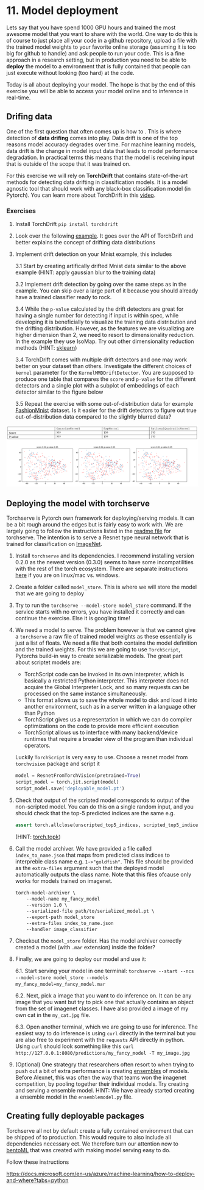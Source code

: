 # 11. Model deployment

Lets say that you have spend 1000 GPU hours and trained the most awesome model that you want to share with the
world. One way to do this is of course to just place all your code in a github repository, upload a file with
the trained model weights to your favorite online storage (assuming it is too big for github to handle) and
ask people to run your code. This is a fine approach in a research setting, but in production you need to be
able to **deploy** the model to a environment that is fully contained that people can just execute without
looking (too hard) at the code. 

Today is all about deploying your model. The hope is that by the end of this exercise you will be able to
access your model online and to inference in real-time.

## Drifing data

One of the first question that often comes up is how to . This is where detection of **data drifing** comes 
into play. Data drift is one of the top reasons model accuracy degrades over time. For machine learning models,
data drift is the change in model input data that leads to model performance degradation. In practical terms
this means that the model is receiving input that is outside of the scope that it was trained on. 

For this exercise we will rely on **TorchDrift** that contains state-of-the-art methods for detecting data
drifting in classification models. It is a model agnostic tool that should work with any black-box classification
model (in Pytorch). You can learn more about TorchDrift in this [video](https://www.youtube.com/watch?v=rV5BhoKILoE&t=1s).

### Exercises

1. Install TorchDrift `pip install torchdrift`

2. Look over the following [example](https://torchdrift.org/notebooks/drift_detection_on_images.html). It goes
   over the API of TorchDrift and better explains the concept of drifting data distributions
   
3. Implement drift detection on your Mnist example, this includes

    3.1 Start by creating artifically drifted Mnist data similar to the above example (HINT: apply gaussian
        blur to the training data)
        
    3.2 Implement drift detection by going over the same steps as in the example. You can skip over a large
        part of it because you should already have a trained classifier ready to rock.
    
    3.4 While the `p-value` calculated by the drift detectors are great for having a single number for detecting
        if input is within spec, while developing it is beneficially to visualize the training data distribution
        and the drifting distribution. However, as the features we are visualizing are higher dimension than
        2, we need to resort to dimensionality reduction. In the example they use IsoMap. Try out other
        dimensionality reduction methods (HINT: [sklearn](https://scikit-learn.org/stable/modules/manifold.html))
    
    3.4 TorchDrift comes with multiple drift detectors and one may work better on your dataset than others. 
        Investigate the different choices of `kernel` parameter for the `KernelMMDDriftDetector`. You are
        supposed to produce one table that compares the `score` and `p-value` for the different detectors and a single
        plot with a subplot of embeddings of each detector similar to the figure below
    
    3.5 Repeat the exercise with some out-of-distribution data for example 
        [FashionMnist](https://github.com/zalandoresearch/fashion-mnist) dataset. Is it easier for the
        drift detectors to figure out true out-of-distribution data compared to the slightly blurred data?

![exercise](../figures/drifting_ex.PNG)

## Deploying the model with torchserve

Torchserve is Pytorch own framework for deploying/serving models. It can be a bit rough around the edges but
is fairly easy to work with. We are largely going to follow the instructions listed in the 
[readme file](https://github.com/pytorch/serve/blob/master/README.md#serve-a-model) for torchserve. The intention
is to serve a Resnet type neural network that is trained for classification on [ImageNet](https://www.image-net.org/).

1. Install `torchserve` and its dependencies. I recommend installing version 0.2.0 as the newest version (0.3.0)
   seems to have some incompatilities with the rest of the torch ecosystem. There are separate instructions 
   [here](https://github.com/pytorch/serve#install-torchserve-and-torch-model-archiver) if you are on linux/mac
   vs. windows.
   
2. Create a folder called `model_store`. This is where we will store the model that we are going to deploy

3. Try to run the `torchserve --model-store model_store` command. If the service starts with no errors, you
   have installed it correctly and can continue the exercise. Else it is googling time!

2. We need a model to serve. The problem however is that we cannot give a `torchserve` a raw file of trained
   model weights as these essentially is just a list of floats. We need a file that both contains the model
   definition and the trained weights. For this we are going to use `TorchScript`, Pytorchs build-in way
   to create serializable models. The great part about scriptet models are:
   
   * TorchScript code can be invoked in its own interpreter, which is basically a restricted Python interpreter. 
     This interpreter does not acquire the Global Interpreter Lock, and so many requests can be processed on the 
     same instance simultaneously.
   * This format allows us to save the whole model to disk and load it into another environment, such as in a 
     server written in a language other than Python
   * TorchScript gives us a representation in which we can do compiler optimizations on the code to provide 
     more efficient execution
   * TorchScript allows us to interface with many backend/device runtimes that require a broader view of the 
     program than individual operators.

   Luckily `TorchScript` is very easy to use. Choose a resnet model from `torchvision` package and script it
   
   ```python
   model = ResnetFromTorchVision(pretrained=True)
   script_model = torch.jit.script(model)
   script_model.save('deployable_model.pt')
   ```

3. Check that output of the scripted model corresponds to output of the non-scripted model. You can do this on
   a single random input, and you should check that the top-5 predicted indices are the same e.g.
   ```python
   assert torch.allclose(unscripted_top5_indices, scripted_top5_indices)
   ```
   (HINT: [torch.topk](https://pytorch.org/docs/stable/generated/torch.topk.html))

4. Call the model archiver. We have provided a file called `index_to_name.json` that maps from predicted class
   indices to interpreble class name e.g. `1->"goldfish"`. This file should be provided as the `extra-files` 
   argument such that the deployed model automatically outputs the class name. Note that this files ofcause
   only works for models trained on imagenet.
   ```
   torch-model-archiver \
       --model-name my_fancy_model 
       --version 1.0 \
       --serialized-file path/to/serialized_model.pt \
       --export-path model_store 
       --extra-files index_to_name.json 
       --handler image_classifier
   ```

5. Checkout the `model_store` folder. Has the model archiver correctly created a model (with `.mar` extension)
   inside the folder?

6. Finally, we are going to deploy our model and use it:

   6.1. Start serving your model in one terminal:
        ```
        torchserve --start --ncs --model-store model_store --models my_fancy_model=my_fancy_model.mar
        ```
       
   6.2. Next, pick a image that you want to do inference on. It can be any image that you want but try to pick
        one that actually contains an object from the set of imagenet classes. I have also provided a image of
        my own cat in the `my_cat.jpg` file.
       
   6.3. Open another terminal, which we are going to use for inference. The easiest way to do inference is using
        `curl` directly in the terminal but you are also free to experiment with the `requests` API directly in
        python. Using `curl` should look something like this
        ```
        curl http://127.0.0.1:8080/predictions/my_fancy_model -T my_image.jpg
        ```

7. (Optional) One strategry that researchers often resort to when trying to push out a bit of extra performance
   is creating [ensembles](https://en.wikipedia.org/wiki/Ensemble_learning) of models. Before Alexnet, this was often the
   way that teams won the imagenet competition, by pooling together their individual models. Try creating and serving
   a ensemble model. HINT: We have already started creating a ensemble model in the `ensemblemodel.py` file.

## Creating fully deployable packages

Torchserve all not by default create a fully contained environment that can be shipped of to production. This
would require to also include all dependencies necessary ect. We therefore turn our attention now to
[bentoML](https://github.com/bentoml/BentoML) that was created with making model serving easy to do. 

Follow these instructions

https://docs.microsoft.com/en-us/azure/machine-learning/how-to-deploy-and-where?tabs=python





